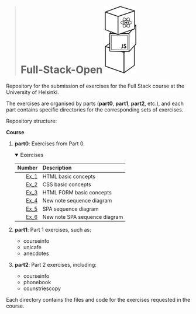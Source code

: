 > # Full-Stack-Open ![Logo del proyecto](00_Images/Logo.svg)
Repository for the submission of exercises for the Full Stack course at the University of Helsinki.


The exercises are organised by parts (**part0**, **part1**, **part2**, etc.), and each part contains specific directories for the corresponding sets of exercises.

Repository structure:

**Course**
1. **part0**: Exercises from Part 0.
   <details open>
   <summary>Exercises</summary>

   | Number | Description |
   |-----:|-----------|
   |[Ex_1](/part0/Ex_1)| HTML basic concepts|
   |[Ex_2](/part0/Ex_2)| CSS basic concepts|
   |[Ex_3](/part0/Ex_3)| HTML FORM basic concepts|
   |[Ex_4](/part0/Ex_4)| New note sequence diagram|
   |[Ex_5](/part0/Ex_5)| SPA sequence diagram|
   |[Ex_6](/part0/Ex_6)| New note SPA sequence diagram|
  
   </details>

2. **part1**: Part 1 exercises, such as:
   - courseinfo
   - unicafe
   - anecdotes
3. **part2**: Part 2 exercises, including:
   - courseinfo
   - phonebook
   - counstriescopy

Each directory contains the files and code for the exercises requested in the course.
